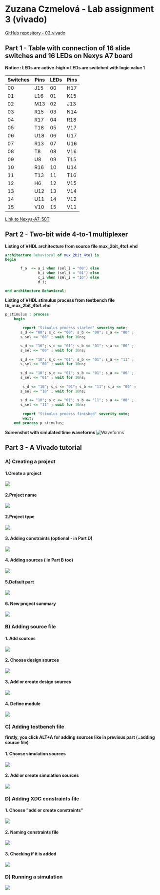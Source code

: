 # Zuzana Czmelová - Lab assignment 3 (vivado)

[GitHub repository - 03_vivado](https://github.com/Zuzanaczm/Digital-electronics-1/tree/main/Labs/03-vivado)

## Part 1 - Table with connection of 16 slide switches and 16 LEDs on Nexys A7 board

**Notice : LEDs are active-high = LEDs are switched with logic value 1**

**Switches** | **Pins** | **LEDs** | **Pins**
------------ | ---------- | -------| ------
00 | J15     | 00| H17
01 | L16     |  01|K15
02 |  M13    | 02|J13
03 | R15     |03|N14  
04| R17    |04|R18 
05| T18|05|V17 
06| U18|06|U17 
07| R13 |07|U16 
08| T8    |08|V16
09| U8    |09|T15
10| R16|10|U14  
11| T13 |11|T16  
12| H6 |12| V15
13| U12|13|V14
14|  U11 |14|V12
15|V10| 15|V11  

[Link to Nexys-A7-50T](https://github.com/Digilent/digilent-xdc/blob/master/Nexys-A7-50T-Master.xdc)

## Part 2 - Two-bit wide 4-to-1 multiplexer

**Listing of VHDL architecture from source file mux_2bit_4to1.vhd**
```vhdl
architecture Behavioral of mux_2bit_4to1 is
begin

       f_o  <= a_i when (sel_i = "00") else
               b_i when (sel_i = "01") else
               c_i when (sel_i = "10") else
               d_i;

end architecture Behavioral;
```

**Listing of VHDL stimulus process from testbench file tb_mux_2bit_4to1.vhd**
```vhdl
p_stimulus : process
    begin
       
        report "Stimulus process started" severity note;
       s_d <= "00"; s_c <= "00"; s_b <= "00"; s_a <= "00" ;
       s_sel <= "00" ; wait for 10ns; 

       s_d <= "10"; s_c <= "01"; s_b <= "01"; s_a <= "00" ;
       s_sel <= "00" ; wait for 10ns; 
        
       s_d <= "10"; s_c <= "01"; s_b <= "01"; s_a <= "11" ;
       s_sel <= "00" ; wait for 10ns; 
       
       s_d <= "10"; s_c <= "01"; s_b <= "01"; s_a <= "00" ;
       s_sel <= "01" ; wait for 10ns; 
       
        s_d <= "10"; s_c <= "01"; s_b <= "11"; s_a <= "00" ;
       s_sel <= "10" ; wait for 10ns; 
       
       s_d <= "10"; s_c <= "01"; s_b <= "11"; s_a <= "00" ;
       s_sel <= "11" ; wait for 10ns; 
       
        report "Stimulus process finished" severity note;
        wait;
    end process p_stimulus;
```

**Screenshot with simulated time waveforms**
![Waveforms](images/waveforms.png)

## Part 3 - A Vivado tutorial

### A) Creating a project

#### 1.Create a project
![](images/0.png)
#### 2.Project name
![](images/1.png)
#### 2.Project type
![](images/2.png)
#### 3. Adding constraints (optional - in Part D)
![](images/2_1.png)
#### 4. Adding sources ( in Part B too)
![](images/3.png)
#### 5.Default part
![](images/4.png)
#### 6. New project summary
![](images/5.png)

### B) Adding source file 
#### 1. Add sources
![](images/6.png)
#### 2. Choose design sources
![](images/7.png)
#### 3. Add or create design sources
![](images/8.png)
#### 4. Define module
![](images/9.png)

### C) Adding testbench file 
**firstly, you click ALT+A for adding sources like in previous part (=adding source file)**

#### 1. Choose simulation sources 
![](images/10.png)
#### 2. Add or create simulation sources
![](images/11.png)

### D) Adding XDC constraints file
#### 1. Choose "add or create constraints"
![](images/12.png)
#### 2. Naming constraints file
![](images/13.png)
#### 3. Checking if it is added 
![](images/14.png)

### D) Running a simulation
![](images/15.png)





